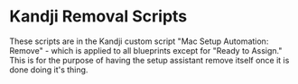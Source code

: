 # Kandji Removal Scripts
These scripts are in the Kandji custom script "Mac Setup Automation: Remove" - which is applied to all blueprints except for "Ready to Assign." This is for the purpose of having the setup assistant remove itself once it is done doing it's thing.